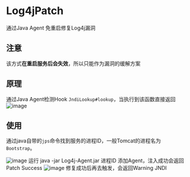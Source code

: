 # Log4jPatch
通过Java Agent 免重启修复Log4j漏洞
## 注意
该方式**在重启服务后会失效**，所以只能作为漏洞的缓解方案
## 原理
 通过Java Agent检测Hook `JndiLookup#lookup`，当执行到该函数直接返回
 ![image](https://user-images.githubusercontent.com/32150850/146130504-9b4d61a2-a4a0-482c-81bd-67e84002f07b.png)

## 使用
通过java自带的`jps`命令找到服务的进程ID，一般Tomcat的进程名为` Bootstrap`。

![image](https://user-images.githubusercontent.com/32150850/146130537-c1bc0c7f-0de5-4eb6-890d-7416f20314e1.png)
运行 java -jar Log4j-Agent.jar 进程ID  添加Agent，注入成功会返回Patch Success
![image](https://user-images.githubusercontent.com/32150850/146130673-eefec3a3-1405-4de7-a241-519aff3c452c.png)
修复成功后再去触发，会返回Warning JNDI
